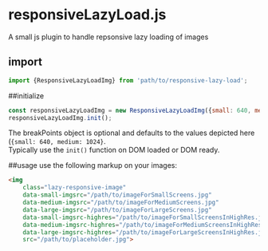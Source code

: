 # responsiveLazyLoad.js
A small js plugin to handle repsonsive lazy loading of images

## import
```javascript
import {ResponsiveLazyLoadImg} from 'path/to/responsive-lazy-load';
```

##initialize
```javascript
const responsiveLazyLoadImg = new ResponsiveLazyLoadImg({small: 640, medium: 1024});
responsiveLazyLoadImg.init();
```
The breakPoints object is optional and defaults to the values depicted here (`{small: 640, medium: 1024}`.  
Typically use the ``init()`` function on DOM loaded or DOM ready.

##usage
use the following markup on your images:
```html
<img
    class="lazy-responsive-image"
    data-small-imgsrc="/path/to/imageForSmallScreens.jpg"
    data-medium-imgsrc="/path/to/imageForMediumScreens.jpg"
    data-large-imgsrc="/path/to/imageForLargeScreens.jpg"
    data-small-imgsrc-highres="/path/to/imageForSmallScreensInHighRes.jpg"
    data-medium-imgsrc-highres="/path/to/imageForMediumScreensInHighRes.jpg"
    data-large-imgsrc-highres="/path/to/imageForLargeScreensInHighRes.jpg"
    src="/path/to/placeholder.jpg">
```
